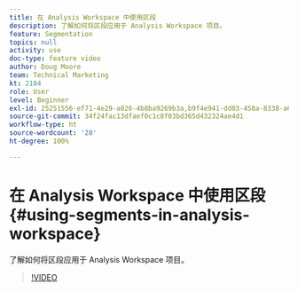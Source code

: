 ```yaml
---
title: 在 Analysis Workspace 中使用区段
description: 了解如何将区段应用于 Analysis Workspace 项目。
feature: Segmentation
topics: null
activity: use
doc-type: feature video
author: Doug Moore
team: Technical Marketing
kt: 2104
role: User
level: Beginner
exl-id: 25251556-ef71-4e29-a026-4b8ba9269b3a,b9f4e941-dd03-458a-8338-a6a19244e588
source-git-commit: 34f24fac13dfaef0c1c8f03bd365d432324ae4d1
workflow-type: ht
source-wordcount: '28'
ht-degree: 100%

---
```


# 在 Analysis Workspace 中使用区段 {#using-segments-in-analysis-workspace}

了解如何将区段应用于 Analysis Workspace 项目。

>[!VIDEO](https://video.tv.adobe.com/v/23977/?quality=12)
